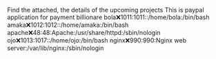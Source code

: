 Find the attached, the details of the upcoming projects
This is paypal application for payment
billionare
bola:x:1011:1011::/home/bola:/bin/bash
amaka:x:1012:1012::/home/amaka:/bin/bash
apache:x:48:48:Apache:/usr/share/httpd:/sbin/nologin
ojo:x:1013:1017::/home/ojo:/bin/bash
nginx:x:990:990:Nginx web server:/var/lib/nginx:/sbin/nologin
